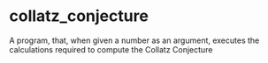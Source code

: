 # collatz_conjecture
A program, that, when given a number as an argument, executes the calculations required to compute the Collatz Conjecture
